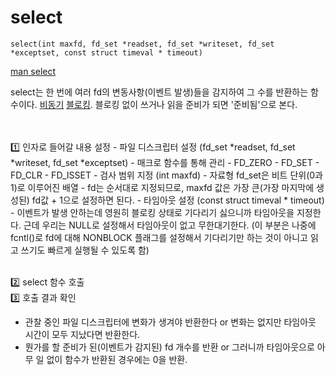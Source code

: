 # select

~~~
select(int maxfd, fd_set *readset, fd_set *writeset, fd_set *exceptset, const struct timeval * timeout)
~~~

[man select](https://man7.org/linux/man-pages/man2/select.2.html)

select는 한 번에 여러 fd의 변동사항(이벤트 발생)들을 감지하여 그 수를 반환하는 함수이다. [비동기](동기블로킹.md) [블로킹](동기블로킹.md). 블로킹 없이 쓰거나 읽을 준비가 되면 '준비됨'으로 본다.

<br>
<br>1️⃣ 인자로 들어갈 내용 설정
  - 파일 디스크립터 설정 (fd_set *readset, fd_set *writeset, fd_set *exceptset)
    - 매크로 함수를 통해 관리
      - FD_ZERO
      - FD_SET
      - FD_CLR
      - FD_ISSET
        - 검사 범위 지정 (int maxfd)
            - 자료형 fd_set은 비트 단위(0과 1)로 이루어진 배열
            - fd는 순서대로 지정되므로, maxfd 값은 가장 큰(가장 마지막에 생성된) fd값 + 1으로 설정하면 된다.
        - 타임아웃 설정 (const struct timeval * timeout)
            - 이벤트가 발생 안하는데 영원히 블로킹 상태로 기다리기 싫으니까 타임아웃을 지정한다. 근데 우리는 NULL로 설정해서 타임아웃이 없고 무한대기한다. (이 부분은 나중에 fcntl()로 fd에 대해 NONBLOCK 플래그를 설정해서 기다리기만 하는 것이 아니고 읽고 쓰기도 빠르게 실행될 수 있도록 함)

<br>2️⃣ select 함수 호출
<br>3️⃣ 호출 결과 확인
- 관찰 중인 파일 디스크립터에 변화가 생겨야 반환한다 or 변화는 없지만 타임아웃 시간이 모두 지났다면 반환한다.
- 뭔가를 할 준비가 된(이벤트가 감지된) fd 개수를 반환 or 그러니까 타임아웃으로 아무 일 없이 함수가 반환된 경우에는 0을 반환.
